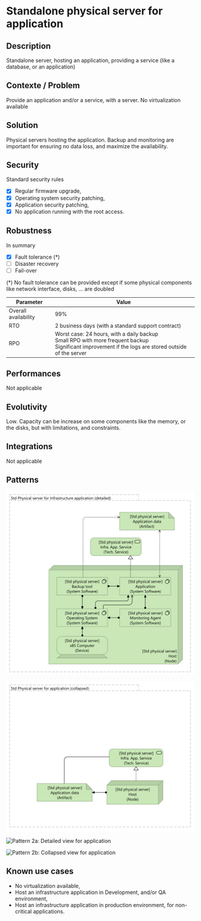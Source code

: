# Standalone physical server for application

## Description
Standalone server, hosting an application, providing a service (like a database, or an application)

## Contexte / Problem
Provide an application and/or a service, with a server. No virtualization available

## Solution
Physical servers hosting the application. Backup and monitoring are important for ensuring no data loss, and maximize the availability.

## Security

Standard security rules

* [x] Regular firmware upgrade,
* [x] Operating system security patching,
* [x] Application security patching,
* [x] No application running with the root access.

## Robustness

In summary 
* [x] Fault tolerance (*)
* [ ] Disaster recovery
* [ ] Fail-over

(*) No fault tolerance can be provided except if some physical components like network interface, disks, ... are doubled

| Parameter | Value |
|----|----|
| Overall availability | 99% |
| RTO | 2 business days (with a standard support contract) |
| RPO | Worst case: 24 hours, with a daily backup<br />Small RPO with more frequent backup<br /> Significant improvement if the logs are stored outside of the server | 

## Performances

Not applicable

## Evolutivity

Low. Capacity can be increase on some components like the memory, or the disks, but with limitations, and constraints.

## Integrations

Not applicable

## Patterns

![Pattern 1a: Detailed view for infrastructure application](std-physical-server-for-infrastructure-app-detailed.svg "Pattern 1a: Detailed view for infrastructure application")

![Pattern 1b: Collapsed view for infrastructure application](std-physical-server-for-infrastructure-app-collapsed.svg "Pattern 1b: Collapsed view for infrastructure application")

![Pattern 2a: Detailed view for application](std-physical-server-for-infrastructure-application-detailed.svg "Pattern 2a: Detailed view for application")

![Pattern 2b: Collapsed view for application](std-physical-server-for-infrastructure-application-collapsed.svg "Pattern 2b: Collapsed view for application")

## Known use cases

* No virtualization available,
* Host an infrastructure application in Development, and/or QA environment, 
* Host an infrastructure application in production environment, for non-critical applications.
